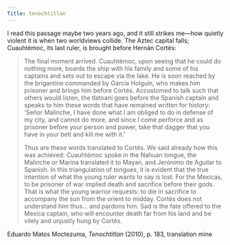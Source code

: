 ```yaml
---
Title: tenochtitlan
---
```

I read this passage maybe two years ago, and it still strikes me—how quietly violent it is when two worldviews collide. The Aztec capital falls; Cuauhtémoc, its last ruler, is brought before Hernán Cortés:

> The final moment arrived. Cuauhtémoc, upon seeing that he could do nothing more, boards the ship with his family and some of his captains and sets out to escape via the lake. He is soon reached by the brigantine commanded by García Holguín, who makes him prisoner and brings him before Cortés. Accustomed to talk such that others would listen, the tlatoani goes before the Spanish captain and speaks to him these words that have remained written for history: ‘Señor Malinche, I have done what I am obliged to do in defense of my city, and cannot do more, and since I come perforce and as prisoner before your person and power, take that dagger that you have in your belt and kill me with it.’
>
> Thus are these words translated to Cortés. We said already how this was achieved: Cuauhtémoc spoke in the Nahuan tongue, the Malinche or Marina translated it to Mayan, and Jerónimo de Aguilar to Spanish. In this triangulation of tongues, it is evident that the true intention of what the young ruler wants to say is lost. For the Mexicas, to be prisoner of war implied death and sacrifice before their gods. That is what the young warrior requests: to die in sacrifice to accompany the sun from the orient to midday. Cortés does not understand him thus… and pardons him. Sad is the fate offered to the Mexica captain, who will encounter death far from his land and be vilely and unjustly hung by Cortés.

Eduardo Matos Moctezuma, *Tenochtitlan* (2010), p. 183, translation mine
